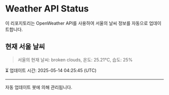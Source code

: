 
# Weather API Status

이 리포지토리는 OpenWeather API를 사용하여 서울의 날씨 정보를 자동으로 업데이트합니다.

## 현재 서울 날씨
> 서울의 현재 날씨: broken clouds, 온도: 25.21°C, 습도: 25%

⏳ 업데이트 시간: 2025-05-14 04:25:45 (UTC)

---
자동 업데이트 봇에 의해 관리됩니다.
